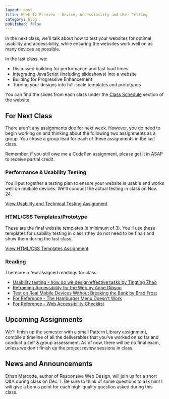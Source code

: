 ```yaml
---
layout: post
title: Week 12 Preview - Device, Accessibility and User Testing
category: blog
published: false
---
```


In the next class, we'll talk about how to test your websites for optimal usability and accessibility, while ensuring the websites work well on as many devices as possible.

In the last class, we:

* Discussed building for performance and fast load times
* Integrating JavaScript (including slideshows) into a website
* Building for Progressive Enhancement
* Turning your designs into full-scale templates and prototypes

You can find the slides from each class under the [Class Schedule](http://rwdkent.com/class/schedule/) section of the website.

## For Next Class

There aren't any assignments due for next week.  However, you do need to begin working on and thinking about the following two assignments as a group. You chose a group lead for each of these assignments in the last class.  

Remember, if you still owe me a CodePen assignment, please get it in ASAP to receive partial credit.

### Performance & Usability Testing

You'll put together a testing plan to ensure your website is usable and works well on multiple devices.  We'll conduct the actual testing in class on Nov. 24.  

<a href="http://rwdkent.com/class/assignments/testing" class="button small">View Usability and Technical Testing Assignment</a>

### HTML/CSS Templates/Prototype

These are the final website templates (a minimum of 3).  You'll use these templates for usability testing in class (they do not need to be final) and show them during the last class.

<a href="http://rwdkent.com/class/assignments/templates" class="button small">View HTML/CSS Templates Assignment</a>

### Reading

There are a few assigned readings for class:

* [Usability testing - how do we design effective tasks by Tingting Zhao](http://design.canonical.com/2013/08/usability-testing-how-do-we-design-effective-tasks)
* [Reframing Accessibility for the Web by Anne Gibson](http://alistapart.com/article/reframing-accessibility-for-the-web)
* [Test on Real Mobile Devices Without Breaking the Bank by Brad Frost](http://bradfrost.com/blog/mobile/test-on-real-mobile-devices-without-breaking-the-bank/)
* [For Reference - The Hamburger Menu Doesn't Work](http://deep.design/the-hamburger-menu/?utm_source=CSS-Weekly&utm_campaign=Issue-176&utm_medium=email)
* [For Reference - Web Accessibility Checklist](http://a11yproject.com/checklist.html)

## Upcoming Assignments

We'll finish up the semester with a small Pattern Library assignment, compile a timeline of all the deliverables that you've worked on so far and conduct a self & group assessment.  As of now, there will be no final exam, unless we don't finish up the project review sessions in class. 

## News and Announcements

Ethan Marcotte, author of Responsive Web Design, will join us for a short Q&A during class on Dec. 1.  Be sure to think of some questions to ask him!  I will give a bonus point for each high-quality question asked during this class.
